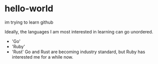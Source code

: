 # hello-world
im trying to learn github

Ideally, the languages I am most interested in learning can go unordered.
- 'Go'
- 'Ruby'
- 'Rust'
Go and Rust are becoming industry standard, but Ruby has interested me for a while now.
